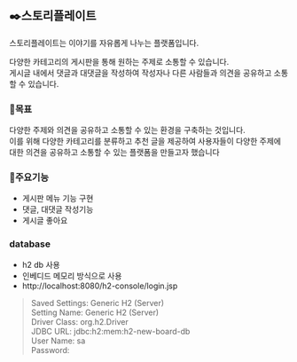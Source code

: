 
<h2> ✒️스토리플레이트</h2>
스토리플레이트는 이야기를 자유롭게 나누는 플랫폼입니다.  

다양한 카테고리의 게시판을 통해 원하는 주제로 소통할 수 있습니다.    
게시글 내에서 댓글과 대댓글을 작성하여 작성자나 다른 사람들과 의견을 공유하고 소통할 수 있습니다.

<h3>🚩목표</h3>

다양한 주제와 의견을 공유하고 소통할 수 있는 환경을 구축하는 것입니다.   
이를 위해 다양한 카테고리를 분류하고 추천 글을 제공하여 사용자들이 다양한 주제에 대한 의견을 공유하고 소통할 수 있는 플랫폼을 만들고자 했습니다

<h3> 📝주요기능 </h3>

  - 게시판 메뉴 기능 구현 
  - 댓글, 대댓글 작성기능
  - 게시글 좋아요
  
### database
- h2 db 사용
- 인베디드 메모리 방식으로 사용
- http://localhost:8080/h2-console/login.jsp
> Saved Settings: Generic H2 (Server) <br>
> Setting Name: Generic H2 (Server) <br>
> Driver Class: org.h2.Driver <br>
> JDBC URL: jdbc:h2:mem:h2-new-board-db <br>
> User Name: sa <br>
> Password:	 
